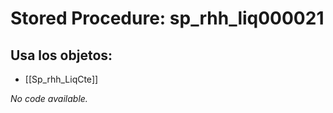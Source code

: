 # Stored Procedure: sp_rhh_liq000021

## Usa los objetos:
- [[Sp_rhh_LiqCte]]

*No code available.*

